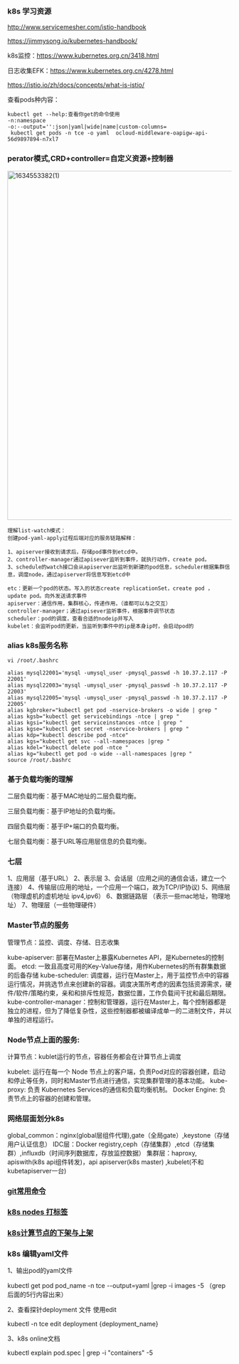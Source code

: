 
### k8s 学习资源
http://www.servicemesher.com/istio-handbook

https://jimmysong.io/kubernetes-handbook/

k8s监控：https://www.kubernetes.org.cn/3418.html

日志收集EFK：https://www.kubernetes.org.cn/4278.html

https://istio.io/zh/docs/concepts/what-is-istio/

查看pods种内容：
```
kubectl get --help:查看你get的命令使用
-n:namespace
-o:--output='':json|yaml|wide|name|custom-columns=
 kubectl get pods -n tce -o yaml  ocloud-middleware-oapigw-api-56d9897894-n7xl7 
 ```
### perator模式,CRD+controller=自定义资源+控制器

<img width="785" alt="1634553382(1)" src="https://user-images.githubusercontent.com/43400129/137715469-13dc02fd-8dae-4a2e-91aa-f7612fe468b8.png">

```
理解list-watch模式：
创建pod-yaml-apply过程后端对应的服务链路解释：

1、apiserver接收到请求后，存储pod事件到etcd中。
2、controller-manager通过apisever监听到事件，就执行动作，create pod。
3、schedule的watch接口会从apiserver出监听到新建的pod信息，scheduler根据集群信息，调度node，通过apiserver将信息写到etcd中
 
etc：更新一个pod的状态。写入的状态create replicationSet，create pod ，update pod。向外发送请求事件
apiserver：通信作用，集群核心，传递作用，（谁都可以与之交互）
controller-manager；通过apisever监听事件，根据事件调节状态
scheduler：pod的调度，查看合适的nodeip并写入
kubelet：会监听pod的更新，当监听到事件中的ip是本身ip时，会启动pod的

```

### alias k8s服务名称

```
vi /root/.bashrc

alias mysql22001='mysql -umysql_user -pmysql_passwd -h 10.37.2.117 -P 22001'
alias mysql22003='mysql -umysql_user -pmysql_passwd -h 10.37.2.117 -P 22003'
alias mysql22005='mysql -umysql_user -pmysql_passwd -h 10.37.2.117 -P 22005'
alias kgbroker="kubectl get pod -nservice-brokers -o wide | grep "
alias kgsb="kubectl get servicebindings -ntce | grep "
alias kgsi="kubectl get serviceinstances -ntce | grep "
alias kgse="kubectl get secret -nservice-brokers | grep "
alias kdp="kubectl describe pod -ntce"
alias kgs="kubectl get svc --all-namespaces |grep "
alias kdel="kubectl delete pod -ntce "
alias kg="kubectl get pod -o wide --all-namespaces |grep "
source /root/.bashrc
```

### 基于负载均衡的理解

二层负载均衡：基于MAC地址的二层负载均衡。

三层负载均衡：基于IP地址的负载均衡。

四层负载均衡：基于IP+端口的负载均衡。

七层负载均衡：基于URL等应用层信息的负载均衡。

### 七层

1、应用层（基于URL）
2、表示层
3、会话层（应用之间的通信会话，建立一个连接）
4、传输层(应用的地址，一个应用一个端口，故为TCP/IP协议)
5、网络层（物理虚机的虚机地址 ipv4,ipv6）
6、数据链路层 （表示一些mac地址，物理地址）
7、物理层（一些物理硬件）

### Master节点的服务

管理节点：监控、调度、存储、日志收集

kube-apiserver: 部署在Master上暴露Kubernetes API，是Kubernetes的控制面。
etcd: 一致且高度可用的Key-Value存储，用作Kubernetes的所有群集数据的后备存储
kube-scheduler: 调度器，运行在Master上，用于监控节点中的容器运行情况，并挑选节点来创建新的容器。调度决策所考虑的因素包括资源需求，硬件/软件/策略约束，亲和和排斥性规范，数据位置，工作负载间干扰和最后期限。
kube-controller-manager：控制和管理器，运行在Master上，每个控制器都是独立的进程，但为了降低复杂性，这些控制器都被编译成单一的二进制文件，并以单独的进程运行。
### Node节点上面的服务:
计算节点：kublet运行的节点，容器任务都会在计算节点上调度

kubelet: 运行在每一个 Node 节点上的客户端，负责Pod对应的容器创建，启动和停止等任务，同时和Master节点进行通信，实现集群管理的基本功能。
kube-proxy: 负责 Kubernetes Services的通信和负载均衡机制。
Docker Engine: 负责节点上的容器的创建和管理。

### 网络层面划分k8s

global_common：nginx(global层组件代理),gate（全局gate）,keystone（存储用户认证信息）
IDC层：Docker registry,ceph（存储集群）,etcd（存储集群）,influxdb（时间序列数据库，存放监控数据）
集群层：haproxy, apiswith(k8s api组件转发)，api apiserver(k8s master) ,kubelet(不和kubetapiserver一台)



### [git常用命令](https://github.com/nicoleShuaihui/k8s/issues/3#issue-599400505)
### [k8s nodes 打标签](https://github.com/nicoleShuaihui/k8s/issues/4#issue-613039082)
### [k8s计算节点的下架与上架](https://github.com/nicoleShuaihui/k8s/issues/5#issue-613100341)
### k8s 编辑yaml文件
1、输出pod的yaml文件

kubectl get pod pod_name -n tce --output=yaml |grep -i images -5 （grep 后面的5行内容出来）

2、查看探针deployment 文件 使用edit


kubectl -n tce edit deployment {deployment_name}

3、k8s online文档


kubectl explain pod.spec | grep -i "containers" -5
